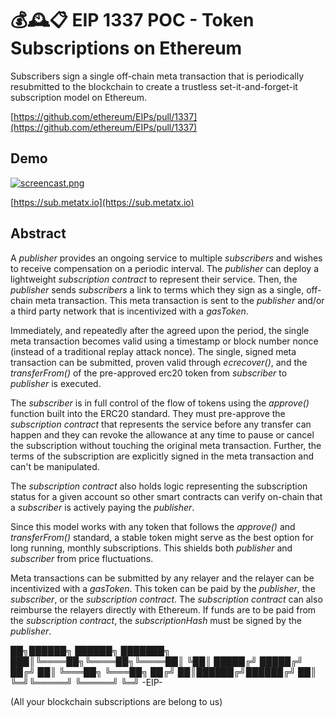 # 💰🕰️📋 EIP 1337 POC - Token Subscriptions on Ethereum

Subscribers sign a single off-chain meta transaction that is periodically resubmitted to the blockchain to create a trustless set-it-and-forget-it subscription model on Ethereum. 

[https://github.com/ethereum/EIPs/pull/1337](https://github.com/ethereum/EIPs/pull/1337)

## Demo

[![screencast.png](https://user-images.githubusercontent.com/2653167/44634126-7a5b0d00-a952-11e8-85fd-16e66a36ad07.png)](https://youtu.be/_znjpTRGCbs)

[https://sub.metatx.io](https://sub.metatx.io)

## Abstract

A _publisher_ provides an ongoing service to multiple _subscribers_ and wishes to receive compensation on a periodic interval. The _publisher_ can deploy a lightweight _subscription contract_ to represent their service. Then, the _publisher_ sends _subscribers_ a link to terms which they sign as a single, off-chain meta transaction. This meta transaction is sent to the _publisher_ and/or a third party network that is incentivized with a _gasToken_. 

Immediately, and repeatedly after the agreed upon the period, the single meta transaction becomes valid using a timestamp or block number nonce (instead of a traditional replay attack nonce). The single, signed meta transaction can be submitted, proven valid through *ecrecover()*, and the *transferFrom()* of the pre-approved erc20 token from _subscriber_ to _publisher_ is executed. 

The _subscriber_ is in full control of the flow of tokens using the *approve()* function built into the ERC20 standard. They must pre-approve the _subscription contract_ that represents the service before any transfer can happen and they can revoke the allowance at any time to pause or cancel the subscription without touching the original meta transaction. Further, the terms of the subscription are explicitly signed in the meta transaction and can't be manipulated.

The _subscription contract_ also holds logic representing the subscription status for a given account so other smart contracts can verify on-chain that a _subscriber_ is actively paying the _publisher_.

Since this model works with any token that follows the *approve()* and *transferFrom()* standard, a stable token might serve as the best option for long running, monthly subscriptions. This shields both _publisher_ and _subscriber_ from price fluctuations.

Meta transactions can be submitted by any relayer and the relayer can be incentivized with a _gasToken_. This token can be paid by the _publisher_, the _subscriber_, or the _subscription contract_. The _subscription contract_ can also reimburse the relayers directly with Ethereum. If funds are to be paid from the _subscription contract_, the _subscriptionHash_ must be signed by the _publisher_. 



 ██╗██████╗ ██████╗ ███████╗
███║╚════██╗╚════██╗╚════██║
╚██║ █████╔╝ █████╔╝    ██╔╝
 ██║ ╚═══██╗ ╚═══██╗   ██╔╝ 
 ██║██████╔╝██████╔╝   ██║  
 ╚═╝╚═════╝ ╚═════╝    ╚═╝  -EIP-
                            
(All your blockchain subscriptions are belong to us)
